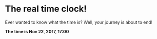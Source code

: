 # The real time clock!

Ever wanted to know what the time is? Well, your journey is about to end!

**The time is Nov 22, 2017, 17:00**
